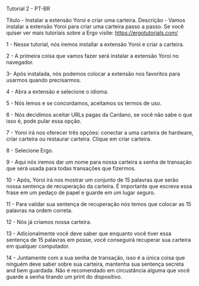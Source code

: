 Tutorial 2 - PT-BR

Título - Instalar a extensão Yoroi e criar uma carteira.
Descrição - Vamos instalar a extensão Yoroi para criar uma carteira passo a passo.
Se você quiser ver mais tutoriais sobre a Ergo visite: https://ergotutorials.com/

1 - Nesse tutorial, nós iremos installar a extensão Yoroi e criar a carteira.

2 - A primeira coisa que vamos fazer será instalar a extensão Yoroi no navegador.

3- Após instalada, nós podemos colocar a extensão nos favoritos para usarmos quando precisarmos.

4 - Abra a extensão e selecione o idioma.

5 - Nós lemos e se concordamos, aceitamos os termos de uso.

6 - Nós decidimos aceitar URLs pagas da Cardano, se você não sabe o que isso é, pode pular essa opção.

7 - Yoroi irá nos oferecer três opções: conectar a uma carteira de hardware, criar carteira ou restaurar carteira. Clique em criar carteira.

8 - Selecione Ergo.

9 - Aqui nós iremos dar um nome para nossa carteira a senha de transação que será usada para todas transações que fizermos.

10 - Após, Yoroi irá nos mostrar um conjunto de 15 palavras que serão nossa sentença de recuperação da carteira. É importante que escreva essa frase em um pedaço de papel e guarde em um lugar seguro.

11 - Para validar sua sentença de recuperação nós temos que colocar as 15 palavras na ordem correta.

12 - Nós já criamos nossa carteira.

13 - Adicionalmente você deve saber que enquanto você tiver essa sentença de 15 palavras em posse, você conseguirá recuperar sua carteira em qualquer computador.

14 - Juntamente com a sua senha de transação, isso é a única coisa que ninguém deve saber sobre sua carteira, mantenha sua sentença secreta and bem guardada. Não é recomendado em circustância alguma que você guarde a senha tirando um print do dispositivo.